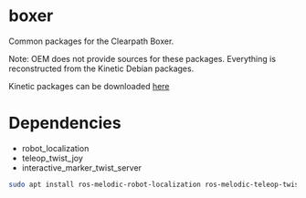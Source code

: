 # boxer

Common packages for the Clearpath Boxer.

Note: OEM does not provide sources for these packages. Everything is reconstructed from the Kinetic Debian packages.

Kinetic packages can be downloaded [here](https://packages.clearpathrobotics.com/stable/ubuntu/pool/main/r/)

# Dependencies
- robot_localization
- teleop_twist_joy
- interactive_marker_twist_server

```bash
sudo apt install ros-melodic-robot-localization ros-melodic-teleop-twist-joy ros-melodic-interactive-marker-twist-server
```
